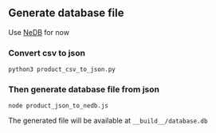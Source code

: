 ## Generate database file

Use [NeDB](https://github.com/louischatriot/nedb) for now

### Convert csv to json

```
python3 product_csv_to_json.py
```

### Then generate database file from json

```
node product_json_to_nedb.js
```

The generated file will be available at ``__build__/database.db``

